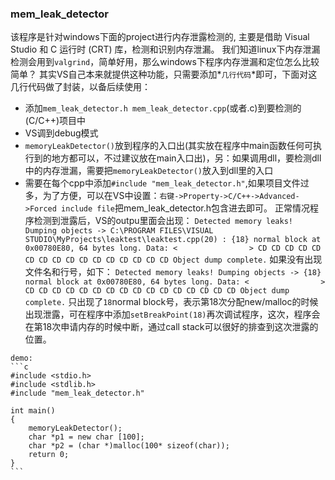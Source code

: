 ### mem_leak_detector
   该程序是针对windows下面的project进行内存泄露检测的, 主要是借助 Visual Studio 和 C 运行时 (CRT) 库，检测和识别内存泄漏。
   我们知道linux下内存泄漏检测会用到`valgrind`，简单好用，那么windows下程序内存泄漏和定位怎么比较简单？
   其实VS自己本来就提供这种功能，只需要添加*`几行代码`*即可，下面对这几行代码做了封装，以备后续使用：
   * 添加`mem_leak_detector.h mem_leak_detector.cpp`(或者.c)到要检测的(C/C++)项目中
   * VS调到debug模式
   * `memoryLeakDetector()`放到程序的入口出(其实放在程序中main函数任何可执行到的地方都可以，不过建议放在main入口出)，另：如果调用dll，要检测dll中的内存泄漏，需要把`memoryLeakDetector()`放入到dll里的入口
   * 需要在每个cpp中添加`#include "mem_leak_detector.h"`,如果项目文件过多，为了方便，可以在VS中设置：`右键->Property->C/C++->Advanced->Forced include file`把mem_leak_detector.h包含进去即可。
   正常情况程序检测到泄露后，VS的outpu里面会出现：
    ```
    Detected memory leaks!
    Dumping objects ->
    C:\PROGRAM FILES\VISUAL STUDIO\MyProjects\leaktest\leaktest.cpp(20) : {18}
    normal block at 0x00780E80, 64 bytes long.
     Data: <                > CD CD CD CD CD CD CD CD CD CD CD CD CD CD CD CD
    Object dump complete.
    ```
    如果没有出现文件名和行号，如下：
    ```
    Detected memory leaks!
    Dumping objects ->
    {18} normal block at 0x00780E80, 64 bytes long.
    Data: <                > CD CD CD CD CD CD CD CD CD CD CD CD CD CD CD CD
    Object dump complete.
    ```
    只出现了`18`normal block号，表示第18次分配new/malloc的时候出现泄露，可在程序中添加`setBreakPoint(18)`再次调试程序，这次，程序会在第18次申请内存的时候中断，通过call stack可以很好的排查到这次泄露的位置。
    
    demo:
    ```c
    #include <stdio.h>
    #include <stdlib.h>
    #include "mem_leak_detector.h"

    int main()
    {
	    memoryLeakDetector();
	    char *p1 = new char [100];
	    char *p2 = (char *)malloc(100* sizeof(char));
	    return 0;
    }
    ```
